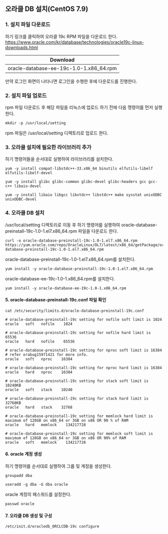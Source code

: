 ## 오라클 DB 설치(CentOS 7.9)
### 1. 설치 파일 다운로드
하기 링크를 클릭하여 오라클 19c RPM 파일을 다운로드 한다.  
https://www.oracle.com/kr/database/technologies/oracle19c-linux-downloads.html  

| Download                                |
|-----------------------------------------|
| oracle-database-ee-19c-1.0-1.x86_64.rpm |

만약 로그인 화면이 나타나면 로그인을 수행한 후에 다운로드를 진행한다.
### 2. 설치 파일 업로드 
rpm 파일 다운로드 후 해당 파일을 리눅스에 업로드 하기 전에 다음 명령어를 먼저 실행한다.
```shell
mkdir -p /usr/local/setting
```
rpm 파일은 /usr/local/setting 디렉토리로 업로드 한다.
### 3. 오라클 설치에 필요한 라이브러리 추가
하기 명령어들을 순서대로 실행하여 라이브러리를 설치한다.
```shell
yum -y install compat-libstdc++-33.x86_64 binutils elfutils-libelf elfutils-libelf-devel
```
```shell
yum -y install glibc glibc-common glibc-devel glibc-headers gcc gcc-c++ libaio-devel
```
```shell
yum -y install libaio libgcc libstdc++ libstdc++ make sysstat unixODBC unixODBC-devel
```
### 4. 오라클 DB 설치
/usr/local/setting 디렉토리로 이동 후 하기 명령어를 실행하여 oracle-database-preinstall-19c-1.0-1.el7.x86_64.rpm
파일을 다운로드 한다.
```shell
curl -o oracle-database-preinstall-19c-1.0-1.el7.x86_64.rpm https://yum.oracle.com/repo/OracleLinux/OL7/latest/x86_64/getPackage/oracle-database-preinstall-19c-1.0-1.el7.x86_64.rpm
```
oracle-database-preinstall-19c-1.0-1.el7.x86_64.rpm를 설치한다.
```shell
yum install -y oracle-database-preinstall-19c-1.0-1.el7.x86_64.rpm
```
oracle-database-ee-19c-1.0-1.x86_64.rpm를 설치한다.
```shell
yum install -y oracle-database-ee-19c-1.0-1.x86_64.rpm
```
#### 5. oracle-database-preinstall-19c.conf 파일 확인
```shell
cat /etc/security/limits.d/oracle-database-preinstall-19c.conf
```
```text
# oracle-database-preinstall-19c setting for nofile soft limit is 1024
oracle   soft   nofile    1024

# oracle-database-preinstall-19c setting for nofile hard limit is 65536
oracle   hard   nofile    65536

# oracle-database-preinstall-19c setting for nproc soft limit is 16384
# refer orabug15971421 for more info.
oracle   soft   nproc    16384

# oracle-database-preinstall-19c setting for nproc hard limit is 16384
oracle   hard   nproc    16384

# oracle-database-preinstall-19c setting for stack soft limit is 10240KB
oracle   soft   stack    10240

# oracle-database-preinstall-19c setting for stack hard limit is 32768KB
oracle   hard   stack    32768

# oracle-database-preinstall-19c setting for memlock hard limit is maximum of 128GB on x86_64 or 3GB on x86 OR 90 % of RAM
oracle   hard   memlock    134217728

# oracle-database-preinstall-19c setting for memlock soft limit is maximum of 128GB on x86_64 or 3GB on x86 OR 90% of RAM
oracle   soft   memlock    134217728
```
#### 6. oracle 계정 생성
하기 명령어를 순서대로 실행하여 그룹 및 계정을 생성한다.
```shell
groupadd dba
```
```shell
useradd -g dba -G dba oracle
```
oracle 계정의 패스워드를 설정한다.
```shell
passwd oracle
```
#### 7. 오라클 DB 생성 및 구성
```shell
/etc/init.d/oracledb_ORCLCDB-19c configure
```